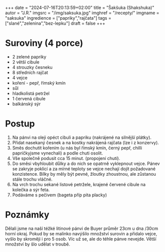 
+++
date = "2024-07-16T20:13:59+02:00"
title = "Šakšuka (Shakshuka)"
autor = "J.R."
imgsrc = "/img/saksuka.jpg"
imghref = "/recepty/"
imgname = "saksuka"
ingredience = ["papriky","rajčata"]
tags = ["slané","zelenina","bez-lepku"]
draft = false
+++


# Suroviny (4 porce)
- 2 zelené papriky
- 2 větší cibule
- 4 strouzky česneku
- 8 středních rajčat
- 4 vejce
- koření - pepř, římský kmín
- sůl
- hladkolistá petržel
- 1 červená cibule
- balkánský sýr

# Postup

1. Na pánvi na oleji opéct cibuli a papriku (nakrájené na silnější plátky).
2. Přidat nasekaný česnek a na kostky nakrájená rajčata (lze i z konzervy).
3. Směs dochutit kořením (u nás byl římský kmín, černý pepř, chilli papričkyjsme vynechali) a podle chuti osolit.
4. Vše společně podusit cca 15 minut. (propojení chutí).
5. Do směsi vbyhloubit důlky a do nich se opatrně vyklepnout vejce. Pánev se zakryje poklicí a za mírné teploty se vejce nechají dojít požadované konzistence. Bílky by měly být pevné, žloutky zhoustnou, ale zůstanou stále trochu vláčné.
6. Na vrch trochu sekané listové petržele, krajené červené cibule na kolečka a sýr feta.
7. Podáváme s pečivem (bageta příp pita placky)
# Poznámky
Dělali jsme na naší téžké litinové pánvi de Buyer průměr 23cm u dna /30cm horní okraj. Pokud by se malinko navýšilo množství surovin a přidalo vejce, vyšlo by skroměji i pro 5 osob. Víc už se, ale do téhle pánve nevejde. Větší množství by šlo udělat v troubě.

<!-- --> 